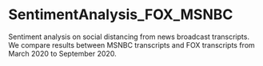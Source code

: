 # SentimentAnalysis_FOX_MSNBC
 Sentiment analysis on social distancing from news broadcast transcripts. We compare results between MSNBC transcripts and FOX transcripts from March 2020 to September 2020.
